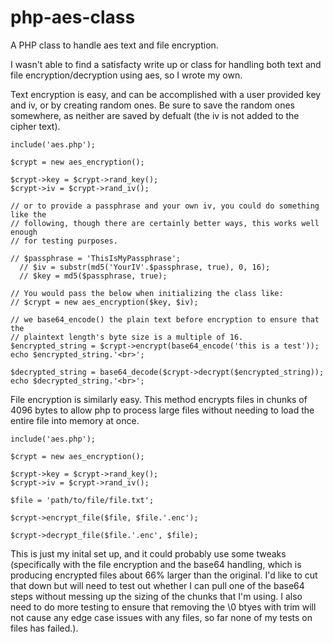 php-aes-class
=============

A PHP class to handle aes text and file encryption.

I wasn't able to find a satisfacty write up or class for handling both text and file encryption/decryption using aes, so I wrote my own. 

Text encryption is easy, and can be accomplished with a user provided key and iv, or by creating random ones. Be sure to save the random ones somewhere, as neither are saved by defualt (the iv is not added to the cipher text).

    include('aes.php');
    
    $crypt = new aes_encryption();
    
    $crypt->key = $crypt->rand_key();
    $crypt->iv = $crypt->rand_iv();
    
    // or to provide a passphrase and your own iv, you could do something like the
    // following, though there are certainly better ways, this works well enough
    // for testing purposes. 
    
    // $passphrase = 'ThisIsMyPassphrase';
	  // $iv = substr(md5('YourIV'.$passphrase, true), 0, 16);
	  // $key = md5($passphrase, true);
	  
    // You would pass the below when initializing the class like:
    // $crypt = new aes_encryption($key, $iv);
  
    // we base64_encode() the plain text before encryption to ensure that the 
    // plaintext length's byte size is a multiple of 16.
    $encrypted_string = $crypt->encrypt(base64_encode('this is a test'));
    echo $encrypted_string.'<br>';

    $decrypted_string = base64_decode($crypt->decrypt($encrypted_string));
    echo $decrypted_string.'<br>';
    
File encryption is similarly easy. This method encrypts files in chunks of 4096 bytes to allow php to process large files without needing to load the entire file into memory at once.

    include('aes.php');
    
    $crypt = new aes_encryption();
    
    $crypt->key = $crypt->rand_key();
    $crypt->iv = $crypt->rand_iv();
    
    $file = 'path/to/file/file.txt';
    
    $crypt->encrypt_file($file, $file.'.enc');
    
    $crypt->decrypt_file($file.'.enc', $file);

This is just my inital set up, and it could probably use some tweaks (specifically with the file encryption and the base64 handling, which is producing encrypted files about 66% larger than the original. I'd like to cut that down but will need to test out whether I can pull one of the base64 steps without messing up the sizing of the chunks that I'm using. I also need to do more testing to ensure that removing the \0 btyes with trim will not cause any edge case issues with any files, so far none of my tests on files has failed.).
